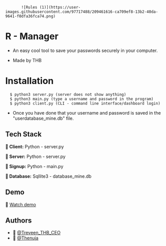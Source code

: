            ![Rules (1)](https://user-images.githubusercontent.com/97717488/209461616-ca709ef8-13b2-40da-9641-f0dfa36fca74.png)

# R - Manager 

 * An easy cool tool to save your passwords securely in your computer.

 * Made by THB 

 

 

# Installation
      
      $ python3 server.py (server does not show anything)
      $ python3 main.py (type a username and password in the program)
      $ python3 client.py (CLI - command line interface/dashboard login)

* Once you have done that your username and password is saved in the "userdatabase_mine.db" file.



## Tech Stack

**🤖 Client:** Python - server.py

**🤖 Server:** Python - server.py

**🤖 Signup:** Python - main.py 

**🤖 Database:** Sqllite3 - database_mine.db 


## Demo

🤖 [Watch demo](https://www.canva.com/design/DAFVwNOvQo4/watch)
## Authors

- 🤖 [@Treveen_THB_CEO](https://github.com/Hirukshacoder)
- 🤖 [@Thenuja](https://github.com/tmanumsl)

